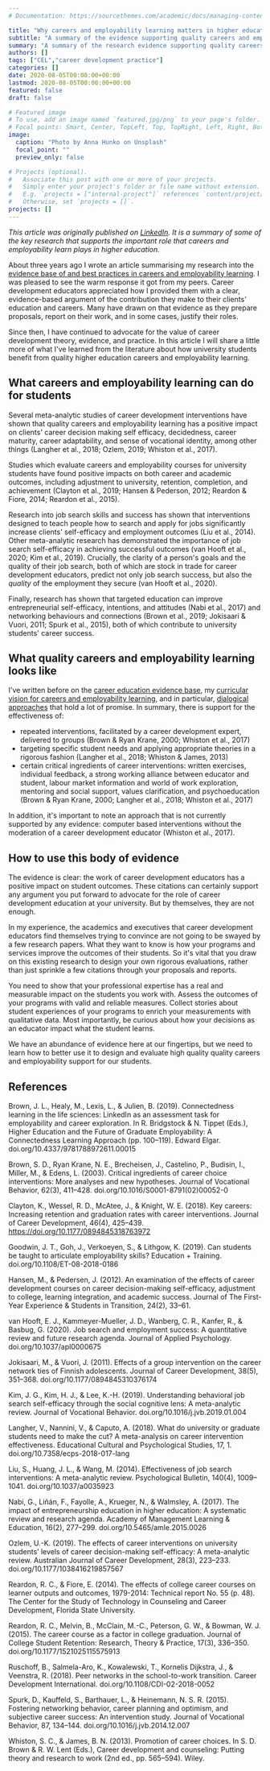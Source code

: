 ```yaml
---
# Documentation: https://sourcethemes.com/academic/docs/managing-content/

title: "Why careers and employability learning matters in higher education"
subtitle: "A summary of the evidence supporting quality careers and employability learning"
summary: "A summary of the research evidence supporting quality careers and employability learning"
authors: []
tags: ["CEL","career development practice"]
categories: []
date: 2020-08-05T00:00:00+00:00
lastmod: 2020-08-05T00:00:00+00:00
featured: false
draft: false

# Featured image
# To use, add an image named `featured.jpg/png` to your page's folder.
# Focal points: Smart, Center, TopLeft, Top, TopRight, Left, Right, BottomLeft, Bottom, BottomRight.
image:
  caption: "Photo by Anna Hunko on Unsplash"
  focal_point: ""
  preview_only: false

# Projects (optional).
#   Associate this post with one or more of your projects.
#   Simply enter your project's folder or file name without extension.
#   E.g. `projects = ["internal-project"]` references `content/project/deep-learning/index.md`.
#   Otherwise, set `projects = []`.
projects: []
---
```

_This article was originally published on [LinkedIn](https://www.linkedin.com/pulse/why-careers-employability-learning-matters-higher-education-healy/). It is a summary of some of the key research that supports the important role that careers and employability learn plays in higher education._ 

About three years ago I wrote an article summarising my research into the [evidence base of and best practices in careers and employability learning](https://www.linkedin.com/pulse/what-best-practice-careers-education-outline-evidence-michael-healy/). 
I was pleased to see the warm response it got from my peers. 
Career development educators appreciated how I provided them with a clear, evidence-based argument of the contribution they make to their clients' education and careers. 
Many have drawn on that evidence as they prepare proposals, report on their work, and in some cases, justify their roles. 

Since then, I have continued to advocate for the value of career development theory, evidence, and practice. 
In this article I will share a little more of what I've learned from the literature about how university students benefit from quality higher education careers and employability learning. 

## What careers and employability learning can do for students
Several meta-analytic studies of career development interventions have shown that quality careers and employability learning has a positive impact on clients' career decision making self efficacy, decidedness, career maturity, career adaptability, and sense of vocational identity, among other things (Langher et al., 2018; Ozlem, 2019; Whiston et al., 2017). 

Studies which evaluate careers and employability courses for university students have found positive impacts on both career and academic outcomes, including adjustment to university, retention, completion, and achievement (Clayton et al., 2019; Hansen & Pederson, 2012; Reardon & Fiore, 2014; Reardon et al., 2015). 

Research into job search skills and success has shown that interventions designed to teach people how to search and apply for jobs significantly increase clients' self-efficacy and employment outcomes (Liu et al., 2014). 
Other meta-analytic research has demonstrated the importance of job search self-efficacy in achieving successful outcomes (van Hooft et al., 2020; Kim et al., 2019). 
Crucially, the clarity of a person's goals and the quality of their job search, both of which are stock in trade for career development educators, predict not only job search success, but also the _quality_ of the employment they secure (van Hooft et al., 2020).

Finally, research has shown that targeted education can improve entrepreneurial self-efficacy, intentions, and attitudes (Nabi et al., 2017) and networking behaviours and connections (Brown et al., 2019; Jokisaari & Vuori, 2011; Spurk et al., 2015), both of which contribute to university students' career success. 

## What quality careers and employability learning looks like
I've written before on the [career education evidence base](https://www.linkedin.com/pulse/what-best-practice-careers-education-outline-evidence-michael-healy/), my [curricular vision for careers and employability learning](https://www.linkedin.com/pulse/my-curricular-vision-careers-employability-learning-michael-healy/), and in particular, [dialogical approaches](https://www.linkedin.com/pulse/dialogical-approaches-careers-employability-learning-michael-healy/) that hold a lot of promise. 
In summary, there is support for the effectiveness of:

* repeated interventions, facilitated by a career development expert, delivered to groups (Brown & Ryan Krane, 2000; Whiston et al., 2017)
* targeting specific student needs and applying appropriate theories in a rigorous fashion (Langher et al., 2018; Whiston & James, 2013)
* certain critical ingredients of career interventions: written exercises, individual feedback, a strong working alliance between educator and student, labour market information and world of work exploration, mentoring and social support, values clarification, and psychoeducation (Brown & Ryan Krane, 2000; Langher et al., 2018; Whiston et al., 2017)

In addition, it's important to note an approach that is not currently supported by any evidence: computer based interventions without the moderation of a career development educator (Whiston et al., 2017).

## How to use this body of evidence
The evidence is clear: the work of career development educators has a positive impact on student outcomes. 
These citations can certainly support any argument you put forward to advocate for the role of career development education at your university. 
But by themselves, they are not enough.

In my experience, the academics and executives that career development educators find themselves trying to convince are not going to be swayed by a few research papers. 
What they want to know is how your programs and services improve the outcomes of their students. 
So it's vital that you draw on this existing research to design your own rigorous evaluations, rather than just sprinkle a few citations through your proposals and reports.

You need to show that your professional expertise has a real and measurable impact on the students you work with. 
Assess the outcomes of your programs with valid and reliable measures. 
Collect stories about student experiences of your programs to enrich your measurements with qualitative data. 
Most importantly, be curious about how your decisions as an educator impact what the student learns.

We have an abundance of evidence here at our fingertips, but we need to learn how to better use it to design and evaluate high quality quality careers and employability support for our students.

## References
Brown, J. L., Healy, M., Lexis, L., & Julien, B. (2019). Connectedness learning in the life sciences: LinkedIn as an assessment task for employability and career exploration. In R. Bridgstock & N. Tippet (Eds.), Higher Education and the Future of Graduate Employability: A Connectedness Learning Approach (pp. 100–119). Edward Elgar. doi.org/10.4337/9781788972611.00015 

Brown, S. D., Ryan Krane, N. E., Brecheisen, J., Castelino, P., Budisin, I., Miller, M., & Edens, L. (2003). Critical ingredients of career choice interventions: More analyses and new hypotheses. Journal of Vocational Behavior, 62(3), 411–428. doi.org/10.1016/S0001-8791(02)00052-0 

Clayton, K., Wessel, R. D., McAtee, J., & Knight, W. E. (2018). Key careers: Increasing retention and graduation rates with career interventions. Journal of Career Development, 46(4), 425–439. https://doi.org/10.1177/0894845318763972 

Goodwin, J. T., Goh, J., Verkoeyen, S., & Lithgow, K. (2019). Can students be taught to articulate employability skills? Education + Training. doi.org/10.1108/ET-08-2018-0186 

Hansen, M., & Pedersen, J. (2012). An examination of the effects of career development courses on career decision-making self-efficacy, adjustment to college, learning integration, and academic success. Journal of The First-Year Experience & Students in Transition, 24(2), 33–61. 

van Hooft, E. J., Kammeyer-Mueller, J. D., Wanberg, C. R., Kanfer, R., & Basbug, G. (2020). Job search and employment success: A quantitative review and future research agenda. Journal of Applied Psychology. doi.org/10.1037/apl0000675 

Jokisaari, M., & Vuori, J. (2011). Effects of a group intervention on the career network ties of Finnish adolescents. Journal of Career Development, 38(5), 351–368. doi.org/10.1177/0894845310376174 

Kim, J. G., Kim, H. J., & Lee, K.-H. (2019). Understanding behavioral job search self-efficacy through the social cognitive lens: A meta-analytic review. Journal of Vocational Behavior. doi.org/10.1016/j.jvb.2019.01.004 

Langher, V., Nannini, V., & Caputo, A. (2018). What do university or graduate students need to make the cut? A meta-analysis on career intervention effectiveness. Educational Cultural and Psychological Studies, 17, 1. doi.org/10.7358/ecps-2018-017-lang 

Liu, S., Huang, J. L., & Wang, M. (2014). Effectiveness of job search interventions: A meta-analytic review. Psychological Bulletin, 140(4), 1009–1041. doi.org/10.1037/a0035923 

Nabi, G., Liñán, F., Fayolle, A., Krueger, N., & Walmsley, A. (2017). The impact of entrepreneurship education in higher education: A systematic review and research agenda. Academy of Management Learning & Education, 16(2), 277–299. doi.org/10.5465/amle.2015.0026 

Ozlem, U.-K. (2019). The effects of career interventions on university students’ levels of career decision-making self-efficacy: A meta-analytic review. Australian Journal of Career Development, 28(3), 223–233. doi.org/10.1177/1038416219857567 

Reardon, R. C., & Fiore, E. (2014). The effects of college career courses on learner outputs and outcomes, 1979-2014: Technical report No. 55 (p. 48). The Center for the Study of Technology in Counseling and Career Development, Florida State University. 

Reardon, R. C., Melvin, B., McClain, M.-C., Peterson, G. W., & Bowman, W. J. (2015). The career course as a factor in college graduation. Journal of College Student Retention: Research, Theory & Practice, 17(3), 336–350. doi.org/10.1177/1521025115575913 

Ruschoff, B., Salmela-Aro, K., Kowalewski, T., Kornelis Dijkstra, J., & Veenstra, R. (2018). Peer networks in the school-to-work transition. Career Development International. doi.org/10.1108/CDI-02-2018-0052 

Spurk, D., Kauffeld, S., Barthauer, L., & Heinemann, N. S. R. (2015). Fostering networking behavior, career planning and optimism, and subjective career success: An intervention study. Journal of Vocational Behavior, 87, 134–144. doi.org/10.1016/j.jvb.2014.12.007 

Whiston, S. C., & James, B. N. (2013). Promotion of career choices. In S. D. Brown & R. W. Lent (Eds.), Career development and counseling: Putting theory and research to work (2nd ed., pp. 565–594). Wiley. 

<div id="commento"></div>

